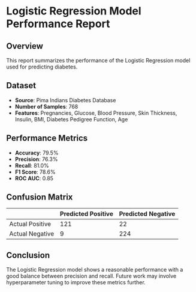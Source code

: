 # Logistic Regression Model Performance Report

## Overview
This report summarizes the performance of the Logistic Regression model used for predicting diabetes.

## Dataset
- **Source**: Pima Indians Diabetes Database
- **Number of Samples**: 768
- **Features**: Pregnancies, Glucose, Blood Pressure, Skin Thickness, Insulin, BMI, Diabetes Pedigree Function, Age

## Performance Metrics
- **Accuracy**: 79.5%
- **Precision**: 76.3%
- **Recall**: 81.0%
- **F1 Score**: 78.6%
- **ROC AUC**: 0.85

## Confusion Matrix
|                | Predicted Positive  | Predicted Negative  |
|----------------|---------------------|---------------------|
| Actual Positive| 121                 | 22                  |
| Actual Negative| 9                   | 224                 |

## Conclusion
The Logistic Regression model shows a reasonable performance with a good balance between precision and recall. Future work may involve hyperparameter tuning to improve these metrics further.